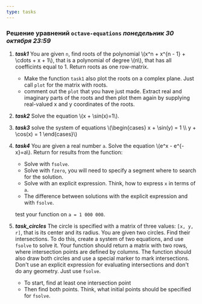 ```yaml
---
type: tasks
---
```


### Решение уравнений `octave-equations` ___понедельник 30 октября 23:59___
1. ***task1*** You are given  `n`, find roots of the polynomial
\\(x^n + x^{n - 1} + \\cdots + x + 1\\), that is a polynomial of degree \\(n\\),
that has all coefficints equal to 1. Return roots as one row-matrix.
    * Make the function `task1` also plot the roots on a complex plane.
    Just call `plot` for the matrix with roots.
    * comment out the `plot` that you have just made. Extract real and imaginary
    parts of the roots and then plot them again by supplying real-valued
    x and y coordinates of the roots.
1. ***task2*** Solve the equation \\(x + \\sin(x)=1\\).
1. ***task3*** solve the system of equations
      \\(\begin{cases} x + \\sin(y) = 1 \\\\ y + \\cos(x) = 1 \end{cases}\\)
1. ***task4*** You are given a real number `a`. Solve the equation
\\(e^x - e^{-x}=a\\). Return for results from the function:
    * Solve with `fsolve`.
    * Solve with `fzero`, you will need to specify a segment where to search for the solution. 
    * Solve with an explicit expression. Think, how to express `x` in terms of `a`.
    * The difference between solutions with the explicit expression and with `fsolve`.
    
    test your function on `a = 1 000 000`.
1. ***task_circles*** The circle is specified with a matrix of three values:
`[x, y, r]`, that is its center and its radius. You are given two circles.
Find their intersections. To do this, create a system of two equations,
and use `fsolve` to solve it. Your function should return a matrix
with two rows, where intersection points are defined by columns.
The function should also draw both circles and use a special marker to
mark intersections. Don't use an explicit expression for evaluating intersections and
don't do any geometry. Just use `fsolve`.
    * To start, find at least one intersection point
    * Then find both points. Think, what initial points should be specified for `fsolve`.

